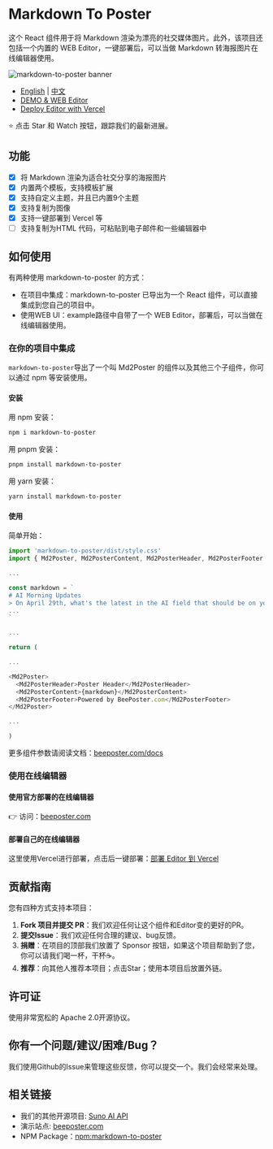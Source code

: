 # Markdown To Poster

这个 React 组件用于将 Markdown 渲染为漂亮的社交媒体图片。此外，该项目还包括一个内置的 WEB Editor，一键部署后，可以当做 Markdown 转海报图片在线编辑器使用。

![markdown-to-poster banner](https://github.com/gcui-art/markdown-to-poster/blob/main/public/banner.jpg)

- [English](./README.md) | [中文](./README_CN.md)
- [DEMO & WEB Editor](https://beeposter.com)
- [Deploy Editor with Vercel](https://vercel.com/new/clone?repository-url=https://github.com/gcui-art/markdown-to-poster&root-directory=example&project-name=markdown-to-poster&repository-name=markdown-to-poster)

⭐ 点击 Star 和 Watch 按钮，跟踪我们的最新进展。

## 功能

- [x] 将 Markdown 渲染为适合社交分享的海报图片
- [x] 内置两个模板，支持模板扩展
- [x] 支持自定义主题，并且已内置9个主题
- [x] 支持复制为图像
- [x] 支持一键部署到 Vercel 等
- [ ] 支持复制为HTML 代码，可粘贴到电子邮件和一些编辑器中

## 如何使用

有两种使用 markdown-to-poster 的方式：

- 在项目中集成：markdown-to-poster 已导出为一个 React 组件，可以直接集成到您自己的项目中。
- 使用WEB UI：example路径中自带了一个 WEB Editor，部署后，可以当做在线编辑器使用。

### 在你的项目中集成

`markdown-to-poster`导出了一个叫 Md2Poster 的组件以及其他三个子组件，你可以通过 npm 等安装使用。

#### 安装

用 npm 安装：

```bash
npm i markdown-to-poster
```

用 pnpm 安装：

```bash
pnpm install markdown-to-poster
```

用 yarn 安装：

```bash
yarn install markdown-to-poster
```

#### 使用

简单开始：

```javascript
import 'markdown-to-poster/dist/style.css'
import { Md2Poster, Md2PosterContent, Md2PosterHeader, Md2PosterFooter } from 'markdown-to-poster'

...

const markdown = `
# AI Morning Updates
> On April 29th, what's the latest in the AI field that should be on your radar?
...
`

...

return (

...

<Md2Poster>
  <Md2PosterHeader>Poster Header</Md2PosterHeader>
  <Md2PosterContent>{markdown}</Md2PosterContent>
  <Md2PosterFooter>Powered by BeePoster.com</Md2PosterFooter>
</Md2Poster>

...

)
```

更多组件参数请阅读文档：[beeposter.com/docs](https://beeposter.com/docs)

### 使用在线编辑器

#### 使用官方部署的在线编辑器

👉 访问：[beeposter.com](https://beeposter.com)

#### 部署自己的在线编辑器

这里使用Vercel进行部署，点击后一键部署：[部署 Editor 到 Vercel](https://vercel.com/new/clone?repository-url=https://github.com/gcui-art/markdown-to-poster&root-directory=example&project-name=markdown-to-poster&repository-name=markdown-to-poster)

## 贡献指南

您有四种方式支持本项目：

1. **Fork 项目并提交 PR**：我们欢迎任何让这个组件和Editor变的更好的PR。
2. **提交Issue**：我们欢迎任何合理的建议、bug反馈。
3. **捐赠**：在项目的顶部我们放置了 Sponsor 按钮，如果这个项目帮助到了您，你可以请我们喝一杯，干杯☕。
4. **推荐**：向其他人推荐本项目；点击Star；使用本项目后放置外链。

## 许可证

使用非常宽松的 Apache 2.0开源协议。

## 你有一个问题/建议/困难/Bug？

我们使用Github的Issue来管理这些反馈，你可以提交一个。我们会经常来处理。

## 相关链接

- 我们的其他开源项目: [Suno AI API](https://github.com/gcui-art/suno-api)
- 演示站点: [beeposter.com](https://beeposter.com)
- NPM Package：[npm:markdown-to-poster](https://www.npmjs.com/package/markdown-to-poster)
